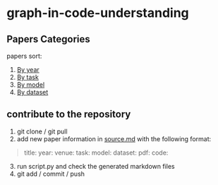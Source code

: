 # graph-in-code-understanding

## Papers Categories
papers sort:
1. [By year](categories/years.md)
2. [By task](categories/tasks.md)
3. [By model](categories/models.md)
4. [By dataset](categories/datasets.md)

## contribute to the repository

1. git clone / git pull
2. add new paper information in [source.md](source.md) with the following format:
> title: 
> year: 
> venue: 
> task: 
> model: 
> dataset: 
> pdf: 
> code: 

3. run script.py and check the generated markdown files
4. git add / commit / push

